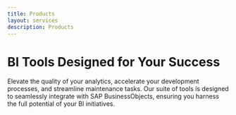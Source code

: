 ```yaml
---
title: Products
layout: services
description: Products
---
```


# BI Tools Designed for Your Success

Elevate the quality of your analytics, accelerate your development processes, and streamline maintenance tasks. Our suite of tools is designed to seamlessly integrate with SAP BusinessObjects, ensuring you harness the full potential of your BI initiatives. 